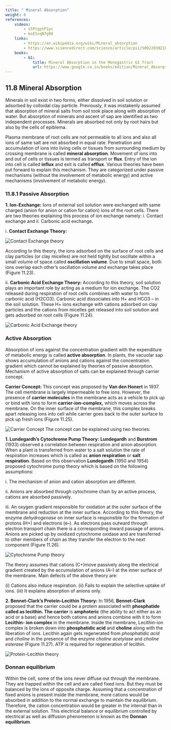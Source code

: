 ```yaml
---
title: " Mineral Absorption"
weight: 8
references:
    videos:
        - s5PtgptP1yc
        - msESzqN7g98
    links:
        - https://en.wikipedia.org/wiki/Mineral_absorption  
        - https://www.sciencedirect.com/science/article/pii/S0022030218300614
    books:
        - b1:
            title: Mineral Absorption in the Monogastric GI Tract
            url: https://www.google.co.in/books/edition/Mineral_Absorption_in_the_Monogastric_GI/rabqBwAAQBAJ?hl=en&gbpv=0
---
```






## 11.8 Mineral Absorption

Minerals in soil exist in two forms, either dissolved in soil solution or adsorbed by colloidal clay particle. Previously, it was mistakenly assumed that absorption of mineral salts from soil took place along with absorption of water. But absorption of minerals and ascent of sap are identified as two independent processes. Minerals are absorbed not only by root hairs but also by the cells of epiblema.

Plasma membrane of root cells are not permeable to all ions and also all ions of same salt are not absorbed in equal rate. Penetration and accumulation of ions into living cells or tissues from surrounding medium by crossing membrane is called **mineral absorption**. Movement of ions into and out of cells or tissues is termed as transport or **flux**. Entry of the ion into cell is called **influx** and exit is called **efflux**. Various theories have been put forward to explain this mechanism. They are categorized under passive mechanisms (without the involvement of metabolic energy) and active mechanisms (involvement of metabolic energy).

### 11.8.1 Passive Absorption

**1. Ion-Exchange:**
Ions of external soil solution were exchanged with same charged (anion for anion or cation for cation) ions of the root cells. There are two theories explaining this process of ion exchange namely: i. Contact exchange and ii. Carbonic acid exchange.

i. **Contact Exchange Theory:**

![ Contact Exchange theory ](11.28.png)

According to this theory, the ions adsorbed on the surface of root cells and clay particles (or clay micelles) are not held tightly but oscillate within a small volume of space called **oscillation volume**. Due to small space, both ions overlap each other’s oscillation volume and exchange takes place (Figure 11.23).

ii. **Carbonic Acid Exchange Theory:**
According to this theory, soil solution plays an important role by acting as a medium for ion exchange. The CO2 released during respiration of root cells combines with water to form carbonic acid (H2CO3). Carbonic acid dissociates into H+ and HCO3 – in the soil solution. These H+ ions exchange with cations adsorbed on clay particles and the cations from micelles get released into soil solution and gets adsorbed on root cells (Figure 11.24).

![ Carbonic Acid Exchange theory](11.29.png)

### Active Absorption

Absorption of ions against the concentration gradient with the expenditure of metabolic energy is called **active absorption**. In plants, the vacuolar sap shows accumulation of anions and cations against the concentration gradient which cannot be explained by theories of passive absorption. Mechanism of active absorption of salts can be explained through carrier concept.

**Carrier Concept:**
This concept was proposed by **Van den Honert** in 1937. The cell membrane is largely impermeable to free ions. However, the presence of **carrier molecules** in the membrane acts as a vehicle to pick up or bind with ions to form **carrier-ion-complex,** which moves across the membrane. On the inner surface of the membrane, this complex breaks apart releasing ions into cell while carrier goes back to the outer surface to pick up fresh ions (Figure 11.25).

![ Carrier Concept The concept can be explained using two theories: ](11.30.png)

**1. Lundegardh’s Cytochrome Pump Theory:**
**Lundegardh** and **Burstrom** (1933) observed a correlation between respiration and anion absorption. When a plant is transferred from water to a salt solution the rate of respiration increases which is called as **anion respiration** or **salt respiration**. Based on this observation **Lundegardh** (1950 and 1954) proposed cytochrome pump theory which is based on the following assumptions:

i. The mechanism of anion and cation absorption are different.

ii. Anions are absorbed through cytochrome chain by an active process, cations are absorbed passively.

iii. An oxygen gradient responsible for oxidation at the outer surface of the membrane and reduction at the inner surface. According to this theory, the enzyme _dehydrogenase_ on inner surface is responsible for the formation of protons (H+) and electrons (e–). As electrons pass outward through electron transport chain there is a corresponding inward passage of anions. Anions are picked up by oxidized cytochrome oxidase and are transferred to other members of chain as they transfer the electron to the next component (Figure 11.26).

![ Cytochrome Pump theory](11.31.png)

The theory assumes that cations (C+)move passively along the electrical gradient created by the accumulation of anions (A–) at the inner surface of the membrane. Main defects of the above theory are:

(i) Cations also induce respiration.
(ii) Fails to explain the selective uptake of ions.
(iii) It explains absorption of anions only.

**2. Bennet-Clark’s Protein-Lecithin Theory:**
In 1956, **Bennet-Clark** proposed that the carrier could be a protein associated with **phosphatide called as lecithin. The carrier** is **amphoteric** (the ability to act either as an acid or a base) and hence both cations and anions combine with it to form **Lecithin- ion complex** in the membrane. Inside the membrane, Lecithin-ion complex is broken down into **phosphatidic acid** and **choline** along with the liberation of ions. Lecithin again gets regenerated from _phosphatidic acid_ and _choline_ in the presence of the enzyme _choline acetylase_ and _choline esterase_ (Figure 11.27). ATP is required for regeneration of lecithin.

![ Protein-Lecithin theory  ](11.32.png)

### Donnan equilibrium

Within the cell, some of the ions never diffuse out through the membrane. They are trapped within the cell and are called fixed ions. But they must be balanced by the ions of opposite charge. Assuming that a concentration of fixed anions is present inside the membrane, more cations would be absorbed in addition to the normal exchange to maintain the equilibrium. Therefore, the cation concentration would be greater in the internal than in the external solution. This electrical balance or equilibrium controlled by electrical as well as diffusion phenomenon is known as the **Donnan equilibrium**.
